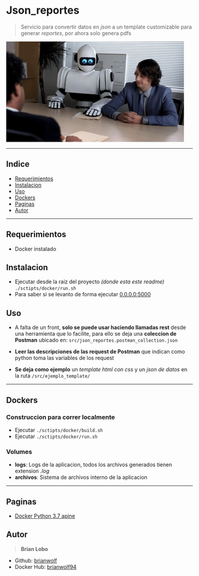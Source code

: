 # Json_reportes

> Servicio para convertir datos en *json* a un template customizable para generar *reportes*, por ahora solo genera pdfs

![alt text](img/reports.gif)

---

## Indice

* [Requerimientos](#requerimientos)
* [Instalacion](#instalacion)
* [Uso](#uso)
* [Dockers](#dockers)
* [Paginas](#paginas)
* [Autor](#autor)

---

## Requerimientos

* Docker instalado

## Instalacion

* Ejecutar desde la raiz del proyecto *(donde esta este readme)* `./sctipts/docker/run.sh`
* Para saber si se levanto de forma ejecutar [0.0.0.0:5000](https://0.0.0.0:5000)

## Uso

* A falta de un front, **solo se puede usar haciendo llamadas rest** desde una herramienta que lo facilite, para ello se deja una **coleccion de Postman** ubicado en: `src/json_reportes.postman_collection.json`

* **Leer las descripciones de las request de Postman** que indican como python toma las variables de los request

* **Se deja como ejemplo** un *template html con css* y un *json de datos* en la ruta `/src/ejemplo_template/`

---

## Dockers

### Construccion para correr localmente

* Ejecutar `./sctipts/docker/build.sh`
* Ejecutar `./sctipts/docker/run.sh`

### Volumes

* **logs**: Logs de la aplicacion, todos los archivos generados tienen extension *.log*
* **archivos**: Sistema de archivos interno de la aplicacion

---

## Paginas

* [Docker Python 3.7 apine](https://hub.docker.com/_/python)

## Autor

> **Brian Lobo**

* Github: [brianwolf](https://github.com/brianwolf)
* Docker Hub:  [brianwolf94](https://hub.docker.com/repository/docker/brianwolf94/json_reportes)
